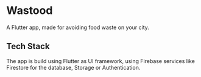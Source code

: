 # Wastood

A Flutter app, made for avoiding food waste on your city.

## Tech Stack

The app is build using Flutter as UI framework, using Firebase services like Firestore for the database, Storage or Authentication.
